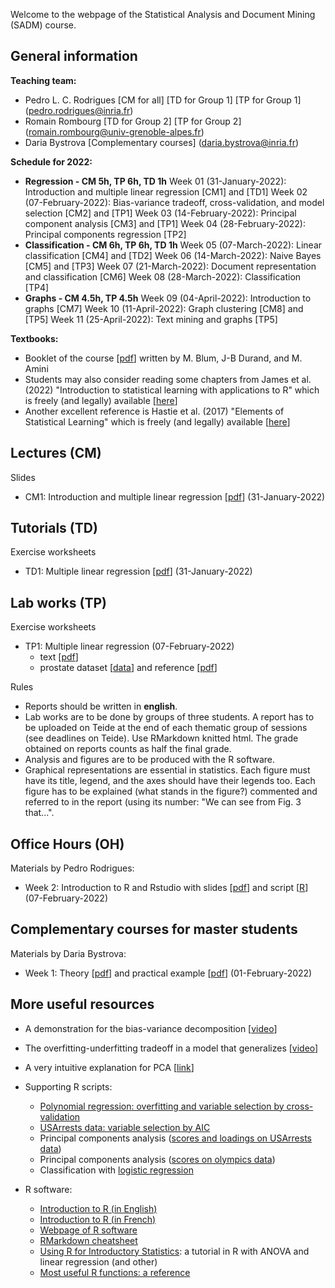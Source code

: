 Welcome to the webpage of the Statistical Analysis and Document Mining (SADM) course.

## General information

**Teaching team:**

- Pedro L. C. Rodrigues [CM for all] [TD for Group 1] [TP for Group 1] (pedro.rodrigues@inria.fr)
- Romain Rombourg [TD for Group 2] [TP for Group 2] (romain.rombourg@univ-grenoble-alpes.fr)
- Daria Bystrova [Complementary courses] (daria.bystrova@inria.fr)

**Schedule for 2022:**

- **Regression - CM 5h, TP 6h, TD 1h**
  Week 01 (31-January-2022): Introduction and multiple linear regression [CM1] and [TD1]
  Week 02 (07-February-2022): Bias-variance tradeoff, cross-validation, and model selection [CM2] and [TP1]
  Week 03 (14-February-2022): Principal component analysis [CM3] and [TP1]
  Week 04 (28-February-2022): Principal components regression [TP2]
- **Classification - CM 6h, TP 6h, TD 1h**
  Week 05 (07-March-2022): Linear classification [CM4] and [TD2]
  Week 06 (14-March-2022): Naive Bayes [CM5] and [TP3]
  Week 07 (21-March-2022): Document representation and classification [CM6]
  Week 08 (28-March-2022): Classification [TP4]
- **Graphs - CM 4.5h, TP 4.5h**
  Week 09 (04-April-2022): Introduction to graphs [CM7]
  Week 10 (11-April-2022): Graph clustering [CM8] and [TP5]
  Week 11 (25-April-2022): Text mining and graphs [TP5]

**Textbooks:**

- Booklet of the course [[pdf](https://plcrodrigues.github.io/sadm/booklet.pdf)] written by M. Blum, J-B Durand, and M. Amini
- Students may also consider reading some chapters from James et al. (2022) "Introduction to statistical learning with applications to R" which is freely (and legally) available [[here](https://www.statlearning.com/)]
- Another excellent reference is Hastie et al. (2017) "Elements of Statistical Learning" which is freely (and legally) available [[here](https://hastie.su.domains/ElemStatLearn/)]

## Lectures (CM)

Slides

- CM1: Introduction and multiple linear regression [[pdf](https://plcrodrigues.github.io/sadm/CM1-slides.pdf)] (31-January-2022)

## Tutorials (TD)

Exercise worksheets

- TD1: Multiple linear regression [[pdf](https://plcrodrigues.github.io/sadm/TD1-text.pdf)] (31-January-2022)

## Lab works (TP)

Exercise worksheets

- TP1: Multiple linear regression (07-February-2022)
  - text [[pdf](https://plcrodrigues.github.io/sadm/TP1-text.pdf)]
  - prostate dataset [[data](https://plcrodrigues.github.io/sadm/TP1-prostate.data)] and reference [[pdf]()]

Rules

- Reports should be written in **english**.
- Lab works are to be done by groups of three students. A report has to be uploaded on Teide at the end of each thematic group of sessions (see deadlines on Teide). Use RMarkdown knitted html. The grade obtained on reports counts as half the final grade.
- Analysis and figures are to be produced with the R software. 
- Graphical representations are essential in statistics. Each figure must have its title, legend, and the axes should have their legends too. Each figure has to be explained (what stands in the figure?) commented and referred to in the report (using its number: "We can see from Fig. 3 that...".

## Office Hours (OH)

Materials by Pedro Rodrigues:

- Week 2: Introduction to R and Rstudio with slides [[pdf](https://plcrodrigues.github.io/sadm/OH1-slides.pdf)] and script [[R](https://plcrodrigues.github.io/sadm/OH1-script.R)] (07-February-2022)

## Complementary courses for master students

Materials by Daria Bystrova:

- Week 1: Theory [[pdf](https://plcrodrigues.github.io/sadm/CC-01-part-1.pdf)] and practical example [[pdf](https://plcrodrigues.github.io/sadm/CC-01-part-2.pdf)] (01-February-2022)

## More useful resources

- A demonstration for the bias-variance decomposition [[video](https://www.cs.cornell.edu/courses/cs4780/2018fa/lectures/lecturenote12.html)]
- The overfitting-underfitting tradeoff in a model that generalizes [[video](https://www.youtube.com/watch?v=cBa9E6M9JCs)]
- A very intuitive explanation for PCA [[link](https://stats.stackexchange.com/a/140579)]
- Supporting R scripts: 
  - [Polynomial regression: overfitting and variable selection by cross-validation]()
  - [USArrests data: variable selection by AIC ]()
  - Principal components analysis ([scores and loadings on USArrests data]())
  - Principal components analysis ([scores on olympics data]())
  - Classification with [logistic regression]()

- R software:
  - [Introduction to R (in English)]()
  - [Introduction to R (in French)]()
  - [Webpage of R software](http://www.r-project.org/)
  - [RMarkdown cheatsheet](https://www.rstudio.com/wp-content/uploads/2015/02/rmarkdown-cheatsheet.pdf)
  - [Using R for Introductory Statistics](http://www.math.csi.cuny.edu/Statistics/R/simpleR/index.html): a tutorial in R with ANOVA and linear regression (and other)
  - [Most useful R functions: a reference]()